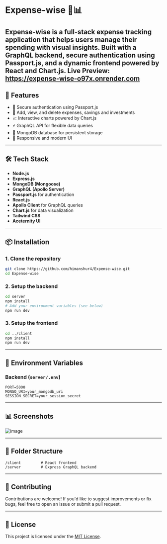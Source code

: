 # Expense-wise 💸📊

**Expense-wise** is a full-stack expense tracking application that helps users manage their spending with visual insights. Built with a GraphQL backend, secure authentication using Passport.js, and a dynamic frontend powered by React and Chart.js.
**Live Preview:** https://expense-wise-o97x.onrender.com
---

## 🚀 Features

- 🔐 Secure authentication using Passport.js
- 🧾 Add, view, and delete expenses, savings and investments
- 📈 Interactive charts powered by Chart.js
- ⚡ GraphQL API for flexible data queries
- 🧠 MongoDB database for persistent storage
- 📱 Responsive and modern UI

---

## 🛠️ Tech Stack

- **Node.js**
- **Express.js**
- **MongoDB (Mongoose)**
- **GraphQL (Apollo Server)**
- **Passport.js** for authentication
- **React.js**
- **Apollo Client** for GraphQL queries
- **Chart.js** for data visualization
- **Tailwind CSS** 
- **Aceternity UI**
---

## 📦 Installation

### 1. Clone the repository
```bash
git clone https://github.com/himanshur4/Expense-wise.git
cd Expense-wise
```

### 2. Setup the backend
```bash
cd server
npm install
# Add your environment variables (see below)
npm run dev
```

### 3. Setup the frontend
```bash
cd ../client
npm install
npm run dev
```

---

## 🔐 Environment Variables

### Backend (`server/.env`)
```
PORT=5000
MONGO_URI=your_mongodb_uri
SESSION_SECRET=your_session_secret
```

---

## 📊 Screenshots

![image](https://github.com/user-attachments/assets/035ab5d7-30ac-4b2a-8652-0528b8d2a1a1)

---

## 📁 Folder Structure

```
/client         # React frontend
/server         # Express GraphQL backend
```

---

## 🙌 Contributing

Contributions are welcome! If you'd like to suggest improvements or fix bugs, feel free to open an issue or submit a pull request.

---

## 📄 License

This project is licensed under the [MIT License](LICENSE).

